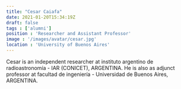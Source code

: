 ```yaml
---
title: "Cesar Caiafa"
date: 2021-01-20T15:34:19Z
draft: false
tags : ['alumni']
position : 'Researcher and Assistant Professor'
image : '/images/avatar/cesar.jpg'
location : 'University of Buenos Aires'
---
```


Cesar is an independent researcher at instituto argentino de radioastronomía - IAR (CONICET), ARGENTINA. 
He is also as adjunct professor at facultad de ingeniería - Universidad de Buenos Aires, ARGENTINA.


